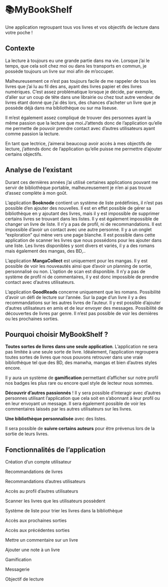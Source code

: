 # 📚MyBookShelf

Une application regroupant tous vos livres et vos objectifs de lecture dans votre poche ! 

## Contexte

La lecture à toujours eu une grande partie dans ma vie. Lorsque j’ai le temps, que cela soit chez moi ou dans les transports en commun, je possède toujours un livre sur moi afin de m’occuper. 

Malheureusement ce n’est pas toujours facile de me rappeler de tous les livres que j’ai lu au fil des ans, ayant des livres papier et des livres numériques. C’est assez problématique lorsque je décide, par exemple, d’aller sur un coup de tête dans une librairie ou chez tout autre vendeur de livres étant donné que j’ai dès lors, des chances d’acheter un livre que je possède déjà dans ma bibliothèque ou sur ma liseuse. 

Il m’est également assez compliqué de trouver des personnes ayant la même passion que la lecture que moi.J’attends donc de l’application qu’elle me permette de pouvoir prendre contact avec d’autres utilisateurs ayant comme passion la lecture. 

En tant que lectrice, j’aimerai beaucoup avoir accès à mes objectifs de lecture, j’attends donc de l’application qu’elle puisse me permettre d’ajouter certains objectifs.

## Analyse de l’existant

Durant ces dernières années j’ai utilisé certaines applications pouvant me servir de bibliothèque portable, malheureusement je n’en ai pas trouvé d’assez complète à mon goût. 

L’application **Booknode** contient un système de liste prédéfinies, il n’est pas possible d’en ajouter des nouvelles. Il est en effet possible de gérer sa bibliothèque en y ajoutant des livres, mais il y est impossible de supprimer certains livres se trouvant dans les listes. Il y est également impossible de changer un livre de liste. Il n’y a pas de profil, ni de recommandations. Il est impossible d’avoir un contact avec une autre personne. Il y a un onglet “exploration” qui mène vers une page blanche. Il est possible dans cette application de scanner les livres que nous possédons pour les ajouter dans une liste. Les livres disponibles y sont divers et variés, il y a des romans mais également des mangas, des BD,..

L’application **MangaCollect** est uniquement pour les mangas. Il y est possible de voir les nouveautés ainsi que d’avoir un planning de sortie, personnalisé ou non. L’option de scan est disponible. Il n’y a pas de système de profil ni de commentaires, il y est donc impossible de prendre contact avec d’autres utilisateurs. 

L’application **GoodReads** concerne uniquement que les romans. Possibilité d’avoir un défi de lecture sur l’année. Sur la page d’un livre il y a des recommandations sur les autres livres de l’auteur. Il y est possible d’ajouter d’autres utilisateurs en amis et de leur envoyer des messages. Possibilité de découvertes de livres par genre. Il n’est pas possible de voir les dernières ou les prochaines sorties. 

## **Pourquoi choisir MyBookShelf ?**

**Toutes sortes de livres dans une seule application**. L’application ne sera pas limitée à une seule sorte de livre. Idéalement, l’application regroupera toutes sortes de livres que nous pouvons retrouver dans une vraie bibliothèque tel que des BD, des manwha, mangas et bien d’autres styles encore. 

Il y aura un système de **gamification** permettant d’afficher sur notre profil nos badges les plus rare ou encore quel style de lecteur nous sommes. 

**Découvrir d’autres passionnés** ! Il y sera possible d’interagir avec d’autres personnes utilisant l’application que cela soit en s’abonnant à leur profil ou en leur envoyant un message. Il sera également possible de voir les commentaires laissés par les autres utilisateurs sur les livres.

**Une bibliothèque personnalisée** avec des listes.

Il sera possible de **suivre certains auteurs** pour être prévenus lors de la sortie de leurs livres. 

## Fonctionnalités de l’application

Création d’un compte utilisateur 

Recommandations de livres 

Recommandations d’autres utilisateurs 

Accès au profil d’autres utilisateurs 

Scanner les livres que les utilisateurs possèdent 

Système de liste pour trier les livres dans la bibliothèque

Accès aux prochaines sorties 

Accès aux précédentes sorties

Mettre un commentaire sur un livre 

Ajouter une note à un livre

Gamification 

Messagerie 

Objectif de lecture